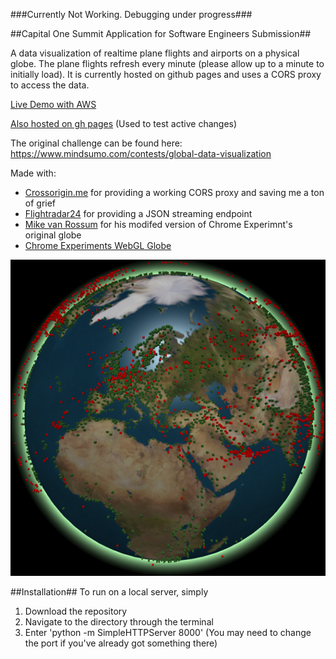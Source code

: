 ###Currently Not Working. Debugging under progress###

##Capital One Summit Application for Software Engineers Submission##



A data visualization of realtime plane flights and airports on a physical globe. The plane flights refresh every minute (please allow up to a minute to initially load). It is currently hosted on github pages and uses a CORS proxy to access the data.

[Live Demo with AWS](http://flight-globe.com.s3-website-us-east-1.amazonaws.com/)

[Also hosted on gh pages](https://camelkaiser.github.io/Realtime-Flights/) (Used to test active changes)

The original challenge can be found here: https://www.mindsumo.com/contests/global-data-visualization

Made with:
* [Crossorigin.me](https://www.chromeexperiments.com/globe) for providing a working CORS proxy and saving me a ton of grief
* [Flightradar24](https://www.flightradar24.com/0,0/5) for providing a JSON streaming endpoint 
* [Mike van Rossum](https://github.com/askmike/realtime-webgl-globe) for his modifed version of Chrome Experimnt's original globe
* [Chrome Experiments WebGL Globe](https://www.chromeexperiments.com/globe)

![alt text](https://github.com/camelKaiser/Realtime-Flights/blob/master/example.png "Green Airports, Red Planes")

##Installation##
To run on a local server, simply

1. Download the repository
2. Navigate to the directory through the terminal
3. Enter 'python -m SimpleHTTPServer 8000' (You may need to change the port if you've already got something there)
